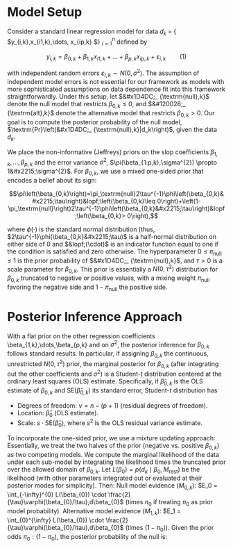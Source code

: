 # Model Setup
Consider a standard linear regression model for data $d_k$ = \{ $y_{i,k},x_{i1,k},\dots, x_{ip,k} $\} $_{i=1}^{n}$ defined by  

$$y_{i,k}=\beta_{0,k}+\beta_{1,k}x_{i1,k}+\dots+\beta_{p,k}x_{ip,k}+\varepsilon_{i,k} \qquad (1)$$ 
 
with independent random errors $\varepsilon_{i,k} \sim N(0, \sigma^{2})$. The assumption of independent model errors is not essential for our framework as models with more sophisticated assumptions on data dependence fit into this framework straightforwardly. Under this setup, let $&#x1D4DC;_ {\textrm{null},k}$ denote the null model that restricts $\beta_{0,k} \le 0$, and $&#120028;_ {\textrm{alt},k}$ denote the alternative model that restricts $\beta_{0,k} > 0$. Our goal is to compute the posterior probability of the null model, $\textrm{Pr}\left(&#x1D4DC;_ {\textrm{null},k}|d_k\right)$, given the data $d_k$. 

We place the non-informative (Jeffreys) priors on the slop coefficients $\beta_{1,k},\dots,\beta_{p,k}$ and the error variance $\sigma^{2}$, $\pi(\beta_{1:p,k},\sigma^{2}) \propto 1&#x2215;\sigma^{2}$. For $\beta_{0,k}$, we use a mixed one-sided prior that encodes a belief about its sign: 

$$\pi\left(\beta_{0,k}\right)=\pi_\textrm{null}2\tau^{-1}\phi\left(\beta_{0,k}&#x2215;\tau\right)&Iopf;\left(\beta_{0,k}\leq 0\right)+\left(1-\pi_\textrm{null}\right)2\tau^{-1}\phi\left(\beta_{0,k}&#x2215;\tau\right)&Iopf;\left(\beta_{0,k}> 0\right),$$

where $\phi(\cdot)$ is the standard normal distribution (thus, $2\tau^{-1}\phi(\beta_{0,k}&#x2215;\tau)$ is a half-normal distribution on either side of 0 and $&Iopf;(\cdot)$ is an indicator function equal to one if the condition is satisfied and zero otherwise. The hyperparameter $0\leq \pi_\textrm{null} \leq 1$ is the prior probability of $&#x1D4DC;_ {\textrm{null},k}$, and $\tau>0$ is a scale parameter for $\beta_{0,k}$. This prior is essentially a $N(0, \tau^{2})$ distribution for $\beta_{0,k}$ truncated to negative or positive values, with a mixing weight $\pi_\textrm{null}$ favoring the negative side and $1-\pi_\textrm{null}$ the positive side. 

# Posterior Inference Approach



With a flat prior on the other regression coefficients \beta_{1,k},\dots,\beta_{p,k} and on $\sigma^{2}$, the posterior inference for $\beta_{0,k}$ follows standard results. In particular, if assigning $\beta_{0,k}$ the continuous, unrestricted $N(0, \tau^{2})$ prior, the marginal posterior for $\beta_{0,k}$ (after integrating out the other coefficients and $\sigma^{2}$) is a Student-*t* distribution centered at the ordinary least squares (OLS) estimate. Specifically, if $\hat\beta_{0,k}$ is the OLS estimate of $\beta_{0,k}$ and $\text{SE}(\hat\beta_{0,k})$ its standard error, Student-*t* distribution has
- Degrees of freedom: $\nu = n - (p+1)$ (residual degrees of freedom).
- Location: $\hat\beta_{0}$ (OLS estimate).
- Scale: $s \cdot \text{SE}(\hat\beta_{0})$, where $s^2$ is the OLS residual variance estimate.

To incorporate the one-sided prior, we use a mixture updating approach: Essentially, we treat the two halves of the prior (negative vs. positive $\beta_{0,k}$) as two competing models. We compute the marginal likelihood of the data under each sub-model by integrating the likelihood times the truncated prior over the allowed domain of $\beta_{0,k}$. Let $L(\beta_{0}) = p(d_k \mid \beta_{0}, M_{\text{rest}})$ be the likelihood (with other parameters integrated out or evaluated at their posterior modes for simplicity). Then:
Null model evidence ($M_{0,k}$): $E_0 = \int_{-\infty}^{0} L(\beta_{0}) \cdot \frac{2}{\tau}\varphi(\beta_{0}/\tau),d\beta_{0}$ (times $\pi_0$ if treating $\pi_0$ as prior model probability).
Alternative model evidence ($M_{1,k}$): $E_1 = \int_{0}^{\infty} L(\beta_{0}) \cdot \frac{2}{\tau}\varphi(\beta_{0}/\tau),d\beta_{0}$ (times $(1-\pi_0)$).
Given the prior odds $\pi_0:(1-\pi_0)$, the posterior probability of the null is:
